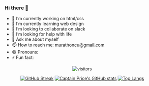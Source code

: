 ### Hi there 👋
- 🔭 I’m currently working on html/css
- 🌱 I’m currently learning web design
- 👯 I’m looking to collaborate on slack
- 🤔 I’m looking for help with life
- 💬 Ask me about myself
- 📫 How to reach me: murathoncu@gmail.com
- 😄 Pronouns:
- ⚡ Fun fact: 



<div align="center">
  
  ![visitors](https://visitor-badge.glitch.me/badge?page_id=murathudavendigar)
  <br>

[![GitHub Streak](https://github-readme-streak-stats.herokuapp.com/?user=murathudavendigar)](https://git.io/streak-stats)
[![Captain Price's GitHub stats](https://github-readme-stats.vercel.app/api?username=murathudavendigar)](https://github.com/anuraghazra/github-readme-stats)
[![Top Langs](https://github-readme-stats.vercel.app/api/top-langs/?username=murathudavendigar)](https://github.com/anuraghazra/github-readme-stats)

  </div>

